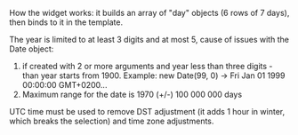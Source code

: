 How the widget works: it builds an array of "day" objects (6 rows of 7 days), then binds to it in the template.

The year is limited to at least 3 digits and at most 5, cause of issues with the Date object:
1. if created with 2 or more arguments and year less than three digits - than year starts from 1900.
Example: new Date(99, 0) -> Fri Jan 01 1999 00:00:00 GMT+0200...
2. Maximum range for the date is 1970 (+/-) 100 000 000 days

UTC time must be used to remove DST adjustment (it adds 1 hour in winter, which breaks the selection)
and time zone adjustments.